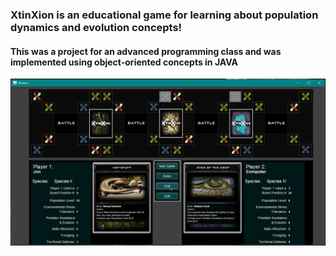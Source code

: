 ### XtinXion is an educational game for learning about population dynamics and evolution concepts!
#### This was a project for an advanced programming class and was implemented using object-oriented concepts in JAVA

![ScreenShot](https://github.com/jpxrc/Projects/blob/master/XtinXion/XtinXion/screenshot_1.png?raw=true "XtinXion Screenshot")
